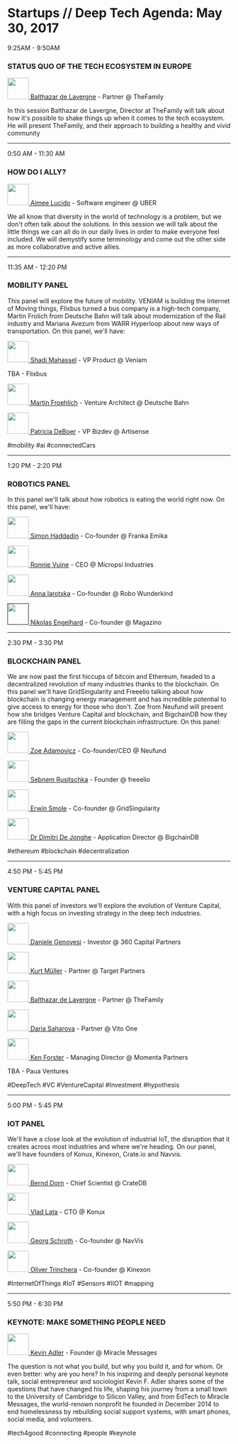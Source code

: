 # Startups // Deep Tech Agenda: May 30, 2017

9:25AM - 9:50AM
### STATUS QUO OF THE TECH ECOSYSTEM IN EUROPE
[<img src="http://daho.am/wp-content/uploads/2017/05/Screen-Shot-2017-05-11-at-12.29.10-e1495485109853.png" width="48"> Balthazar de Lavergne](http://daho.am/speaker/balthazar-de-lavergne/) - Partner @ TheFamily

In this session Balthazar de Lavergne, Director at TheFamily will talk about how it's possible to shake things up when it comes to the tech ecosystem. He will present TheFamily, and their approach to building a healthy and vivid community

----------------

0:50 AM - 11:30 AM
### HOW DO I ALLY?
[<img src="http://daho.am/wp-content/uploads/2017/04/11885319_10205367231797181_1939471576646850450_n-1.jpg" width="48"> Aimee Lucido](http://daho.am/speaker/aimee-lucido/) - Software engineer @ UBER

We all know that diversity in the world of technology is a problem, but we don't often talk about the solutions. In this session we will talk about the little things we can all do in our daily lives in order to make everyone feel included. We will demystify some terminology and come out the other side as more collaborative and active allies.

----------------

11:35 AM - 12:20 PM
### MOBILITY PANEL

This panel will explore the future of mobility. VENIAM is building the Internet of Moving things, Flixbus turned a bus company is a high-tech company, Martin Frolich from Deutsche Bahn will talk about modernization of the Rail industry and Mariana Avezum from WARR Hyperloop about new ways of transportation.
On this panel, we'll have:

[<img src="http://daho.am/wp-content/uploads/2017/04/Screen-Shot-2017-05-05-at-5.01.18-PM.png" width="48"> Shadi Mahassel](http://daho.am/speaker/shadi-mahassel/) - VP Product @ Veniam

TBA - Flixbus

[<img src="http://daho.am/wp-content/uploads/2017/05/Untitled.png" width="48"> Martin Froehlich](http://daho.am/speaker/martin-frohlich/) - Venture Architect @ Deutsche Bahn

[<img src="http://daho.am/wp-content/uploads/2017/05/AAEAAQAAAAAAAAIQAAAAJGQ4Njc0YWZkLTZkOGQtNDlkYi1hMDQ5LTk0MTFlNjFlZGQ2OA.jpg" width="48"> Patricia DeBoer](http://daho.am/speaker/patricia-deboer/) - VP Bizdev @ Artisense

#mobility #ai #connectedCars

----------------

1:20 PM - 2:20 PM
### ROBOTICS PANEL

In this panel we'll talk about how robotics is eating the world right now.
On this panel, we'll have:

[<img src="http://daho.am/wp-content/uploads/2017/04/simon.png" width="48"> Simon Haddadin](http://daho.am/speaker/simon-haddadin/) - Co-founder @ Franka Emika

[<img src="http://daho.am/wp-content/uploads/2017/04/Screen-Shot-2017-04-20-at-9.24.10-AM.png" width="48"> Ronnie Vuine](http://daho.am/speaker/ronnie-vuine/) - CEO @ Micropsi Industries

[<img src="http://daho.am/wp-content/uploads/2017/04/AAEAAQAAAAAAAAKCAAAAJDE5M2E5ZmFmLTNiZGYtNGJiNC04NTI1LTU3ZGI4YmI0YjIwNg-1.jpg" width="48"> Anna Iarotska](http://daho.am/speaker/anna-iarotska/) - Co-founder @ Robo Wunderkind

[<img src="http://daho.am/wp-content/uploads/2017/05/18554970_1526332894052096_82393115_n-1.png" width="48"> Nikolas Engelhard]() - Co-founder @ Magazino

----------------

2:30 PM - 3:30 PM
### BLOCKCHAIN PANEL

We are now past the first hiccups of bitcoin and Ethereum, headed to a decentralized revolution of many industries thanks to the blockchain. On this panel we'll have GridSingularity and Freeelio talking about how blockchain is changing energy management and has incredible potential to give access to energy for those who don't. Zoe from Neufund will present how she bridges Venture Capital and blockchain, and BigchainDB how they are filling the gaps in the current blockchain infrastructure.
On this panel:

[<img src="http://daho.am/wp-content/uploads/2017/04/AAEAAQAAAAAAAAyxAAAAJDQ4NzRiYjA3LWM5ODctNGRlNS1iNDUxLTc2MjI3YmM4ZWNmZA.jpg" width="48"> Zoe Adamovicz](http://daho.am/speaker/zoe-adamovicz/) - Co-founder/CEO @ Neufund

[<img src="http://daho.am/wp-content/uploads/2017/05/Screen-Shot-2017-05-08-at-11.08.43-AM.png" width="48"> Sebnem Rusitschka](http://daho.am/speaker/sebnem-rusitschka/) - Founder @ freeelio

[<img src="http://daho.am/wp-content/uploads/2017/04/GTxh6oHI_400x400.jpg" width="48"> Erwin Smole](http://daho.am/speaker/erwin-smole/) - Co-founder @ GridSingularity

[<img src="http://daho.am/wp-content/uploads/2017/05/dimi_profile.jpg" width="48"> Dr Dimitri De Jonghe](http://daho.am/speaker/dr-dimitri-de-jonghe/) - Application Director @ BigchainDB

#ethereum #blockchain #decentralization

----------------

4:50 PM - 5:45 PM
### VENTURE CAPITAL PANEL

With this panel of investors we'll explore the evolution of Venture Capital, with a high focus on investing strategy in the deep tech industries.

[<img src="http://daho.am/wp-content/uploads/2017/04/AAEAAQAAAAAAAApEAAAAJGExZmJhNzA0LWZlYzUtNDgzZC04OTRmLWNkMzgxODY5NjY5MQ.jpg" width="48"> Daniele Genovesi](http://daho.am/speaker/daniele-genovesi/) - Investor @ 360 Capital Partners

[<img src="http://www.targetpartners.de/uploads/tx_tpcompanies/KurtMueller2_01.jpg" width="48"> Kurt M&uuml;ller](http://www.targetpartners.de/en/people/kurt-mueller/) - Partner @ Target Partners

[<img src="http://daho.am/wp-content/uploads/2017/05/Screen-Shot-2017-05-11-at-12.29.10-e1495485109853.png" width="48"> Balthazar de Lavergne](http://daho.am/speaker/balthazar-de-lavergne/) - Partner @ TheFamily

[<img src="http://daho.am/wp-content/uploads/2017/03/12120053_10156156057740188_1144028568832718841_o.jpg" width="48"> Daria Saharova](http://daho.am/speaker/daria-saharova/) - Partner @ Vito One

[<img src="https://media.licdn.com/mpr/mpr/shrinknp_400_400/AAEAAQAAAAAAAAmZAAAAJDkzNjJjYjlkLWM4MmYtNDE1Zi04YjJlLTkzZjU2ZjFlMzRiNA.jpg" width="48"> Ken Forster](https://www.linkedin.com/in/kenforster/) - Managing Director @ Momenta Partners

TBA - Paua Ventures

#DeepTech #VC #VentureCapital #Investment #hypothesis

----------------

5:00 PM - 5:45 PM
### IOT PANEL

We'll have a close look at the evolution of industrial IoT, the disruption that it creates across most industries and where we're heading. On our panel, we'll have founders of Konux, Kinexon, Crate.io and Navvis.

[<img src="http://daho.am/wp-content/uploads/2017/04/564259d28f3959252c4e55ac_bernd-dorn-e1495485321195.jpg" width="48"> Bernd Dorn](http://daho.am/speaker/bernd-dorn/) - Chief Scientist @ CrateDB

[<img src="http://daho.am/wp-content/uploads/2017/04/Untitled.png" width="48"> Vlad Lata](http://daho.am/speaker/vlad-lata/) - CTO @ Konux

[<img src="http://daho.am/wp-content/uploads/2017/05/AAEAAQAAAAAAAAhbAAAAJGEzNGU3OGRjLWMxNjEtNGEyMC1iZjBmLWFjMGI5NTJkOTFlOQ.jpg" width="48"> Georg Schroth](http://daho.am/speaker/georg-schroth/) - Co-founder @ NavVis

[<img src="http://daho.am/wp-content/uploads/2017/05/Oliver-Trinchera-KINEXON-n02p22q1mbp4f1v1efwih7r8woxfxai6ph0q86lno0.jpg" width="48"> Oliver Trinchera](http://daho.am/speaker/oliver-trinchera/) - Co-founder @ Kinexon

#InternetOfThings   #IoT   #Sensors   #IIOT   #mapping

----------------

5:50 PM - 6:30 PM
### KEYNOTE: MAKE SOMETHING PEOPLE NEED
[<img src="http://daho.am/wp-content/uploads/2016/11/static1.squarespace.jpg" width="48"> Kevin Adler](http://daho.am/speaker/kevin-adler/) - Founder @ Miracle Messages

The question is not what you build, but why you build it, and for whom. Or even better: why are you here? In his inspiring and deeply personal keynote talk, social entrepreneur and sociologist Kevin F. Adler shares some of the questions that have changed his life, shaping his journey from a small town to the University of Cambridge to Silicon Valley, and from EdTech to Miracle Messages, the world-renown nonprofit he founded in December 2014 to end homelessness by rebuilding social support systems, with smart phones, social media, and volunteers.

#tech4good   #connecting   #people   #keynote
